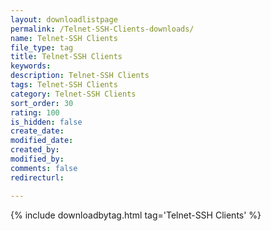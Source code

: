 ```yaml
---
layout: downloadlistpage
permalink: /Telnet-SSH-Clients-downloads/
name: Telnet-SSH Clients
file_type: tag
title: Telnet-SSH Clients
keywords:
description: Telnet-SSH Clients
tags: Telnet-SSH Clients
category: Telnet-SSH Clients
sort_order: 30
rating: 100
is_hidden: false
create_date:
modified_date:
created_by:
modified_by:
comments: false
redirecturl:

---
```

 {% include downloadbytag.html tag='Telnet-SSH Clients' %}
